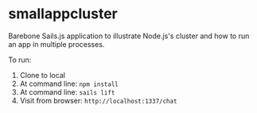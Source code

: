 smallappcluster
==============

Barebone Sails.js application to illustrate Node.js's cluster and how to run an app in multiple processes.

To run:

1. Clone to local
2. At command line: ```npm install```
3. At command line: ```sails lift```
4. Visit from browser: ```http://localhost:1337/chat```
